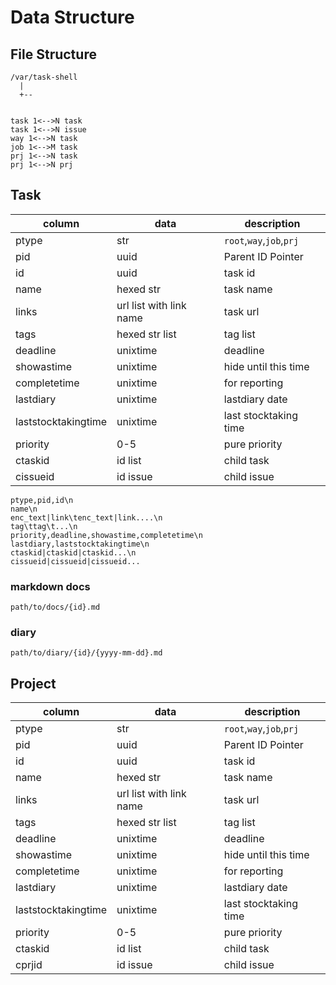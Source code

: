 # Data Structure

## File Structure

```
/var/task-shell
  |
  +-- 
 
```

```
task 1<-->N task
task 1<-->N issue
way 1<-->N task
job 1<-->M task
prj 1<-->N task
prj 1<-->N prj
```

## Task

| column |  data | description |
|--------|-------|-------------|
| ptype | str | `root`,`way`,`job`,`prj`|
| pid | uuid | Parent ID Pointer |
| id | uuid | task id
| name | hexed str | task name |
| links | url list with link name | task url
| tags | hexed str list | tag list |
| deadline | unixtime | deadline
| showastime | unixtime | hide until this time
| completetime | unixtime | for reporting
| lastdiary | unixtime | lastdiary date
| laststocktakingtime |  unixtime | last stocktaking time
| priority | 0-5  | pure priority
| ctaskid | id list | child task
| cissueid | id issue | child issue

```
ptype,pid,id\n
name\n
enc_text|link\tenc_text|link....\n
tag\ttag\t...\n
priority,deadline,showastime,completetime\n
lastdiary,laststocktakingtime\n
ctaskid|ctaskid|ctaskid...\n
cissueid|cissueid|cissueid...
```

### markdown docs

`path/to/docs/{id}.md`
### diary

`path/to/diary/{id}/{yyyy-mm-dd}.md`

## Project

| column |  data | description |
|--------|-------|-------------|
| ptype | str | `root`,`way`,`job`,`prj`|
| pid | uuid | Parent ID Pointer |
| id | uuid | task id
| name | hexed str | task name |
| links | url list with link name | task url
| tags | hexed str list | tag list |
| deadline | unixtime | deadline
| showastime | unixtime | hide until this time
| completetime | unixtime | for reporting
| lastdiary | unixtime | lastdiary date
| laststocktakingtime |  unixtime | last stocktaking time
| priority | 0-5  | pure priority
| ctaskid | id list | child task
| cprjid | id issue | child issue




